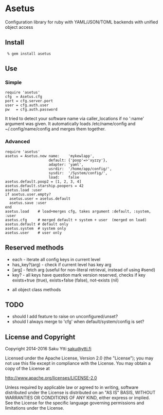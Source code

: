 # Asetus
Configuration library for ruby with YAML/JSON/TOML backends with unified object
access

## Install
```
 % gem install asetus
```

## Use
### Simple
```
require 'asetus'
cfg  = Asetus.cfg
port = cfg.server.port
user = cfg.auth.user
pw   = cfg.auth.password
```
It tried to detect your software name via caller_locations if no ':name'
argument was given.
It automatically loads /etc/name/config and ~/.config/name/config and merges
them together.

### Advanced
```
require 'asetus'
asetus = Asetus.new name:    'mykewlapp',
                    default: {'poop'=>'xyzzy'},
                    adapter: 'yaml',
                    usrdir:  '/home/app/config/',
                    sysdir:  '/System/config/',
                    load:    false
asetus.default.poop2 = [1, 2, 3, 4]
asetus.default.starship.poopers = 42
asetus.load :user
if asetus.user.empty?
  asetus.user = asetus.default
  asetus.save :user
end
asetus.load    # load+merges cfg, takes argument :default, :system, :user
asetus.cfg     # merged default + system + user  (merged on load)
asetus.default # default only
asetus.system  # system only
asetus.user    # user only
```

## Reserved methods

* each           - iterate all config keys in current level
* has_key?(arg)  - check if current level has key arg
* [arg]          - fetch arg (useful for non-literal retrieval, instead of using #send)
* key?           - all keys have question mark version reserved, checks if key exists+true (true), exists+false (false), not-exists (nil)
+ all object class methods

## TODO

  * should I add feature to raise on unconfigured/unset?
  * should I always merge to 'cfg' when default/system/config is set?

## License and Copyright

Copyright 2014-2016 Saku Ytti <saku@ytti.fi>

Licensed under the Apache License, Version 2.0 (the "License");
you may not use this file except in compliance with the License.
You may obtain a copy of the License at

  http://www.apache.org/licenses/LICENSE-2.0

Unless required by applicable law or agreed to in writing, software
distributed under the License is distributed on an "AS IS" BASIS,
WITHOUT WARRANTIES OR CONDITIONS OF ANY KIND, either express or implied.
See the License for the specific language governing permissions and
limitations under the License.
